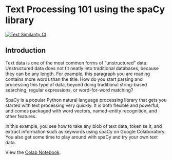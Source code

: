 # Text Processing 101 using the spaCy library

[![Text Similarity CI](https://github.com/lisaong/stackup-workshops/workflows/Text%20Similarity%20CI/badge.svg)](https://github.com/lisaong/stackup-workshops/actions?query=workflow%3A%22Text+Similarity+CI%22)

## Introduction

Text data is one of the most common forms of “unstructured” data. Unstructured data does not fit neatly into traditional databases, because they can be any length. For example, this paragraph you are reading contains more words than the title. How do you start parsing and processing this type of data, beyond doing traditional string-based searching, regular expressions, or word-for-word matching?

SpaCy is a popular Python natural language processing library that gets you started with text processing very quickly. It is both flexible and powerful, and comes packaged with word vectors, named-entity recognition, and other features.

In this example, you see how to take any blob of text data, tokenise it, and extract information such as keywords using spaCy on Google Colaboratory. You also get some time to play around with spaCy and try your own text data.

View the [Colab Notebook](text_processing101.ipynb).
